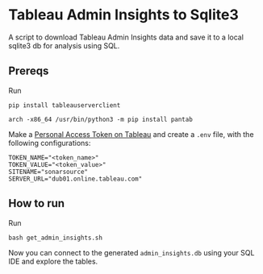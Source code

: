 # Tableau Admin Insights to Sqlite3

A script to download Tableau Admin Insights data and save it to a local sqlite3 db for analysis using SQL.

## Prereqs

Run

`pip install tableauserverclient`

`arch -x86_64 /usr/bin/python3 -m pip install pantab`

Make a [Personal Access Token on Tableau](https://help.tableau.com/current/server/en-us/security_personal_access_tokens.htm#create-personal-access-tokens) and create a `.env` file, with the following configurations:

```
TOKEN_NAME="<token_name>"
TOKEN_VALUE="<token_value>"
SITENAME="sonarsource"
SERVER_URL="dub01.online.tableau.com"
```

## How to run

Run

`bash get_admin_insights.sh`

Now you can connect to the generated `admin_insights.db` using your SQL IDE and explore the tables.